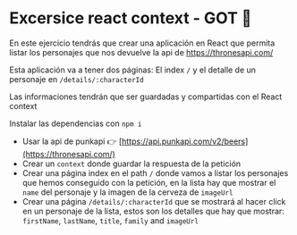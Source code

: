 # Excersice react context - GOT 🐉

En este ejercicio tendrás que crear una aplicación en React que permita listar los personajes que nos devuelve la api de https://thronesapi.com/

Esta aplicación va a tener dos páginas: El index `/` y el detalle de un personaje en `/details/:characterId`

Las informaciones tendrán que ser guardadas y compartidas con el React context

Instalar las dependencias con `npm i`

- Usar la api de punkapi 👉 [https://api.punkapi.com/v2/beers](https://thronesapi.com/)
- Crear un `context` donde guardar la respuesta de la petición
- Crear una página index en el path `/` donde vamos a listar los personajes que hemos conseguido con la petición, en la lista hay que mostrar el `name` del personaje y la imagen de la cerveza de `imageUrl`
- Crear una página `/details/:characterId` que se mostrará al hacer click en un personaje de la lista, estos son los detalles que hay que mostrar: `firstName`, `lastName`, `title`, `family` and `imageUrl`
